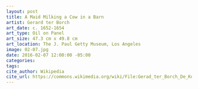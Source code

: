 ```yaml
---
layout: post
title: A Maid Milking a Cow in a Barn
artist: Gerard ter Borch
art_date: c. 1652-1654
art_type: Oil on Panel
art_size: 47.3 cm x 49.8 cm
art_location: The J. Paul Getty Museum, Los Angeles
image: 02-07.jpg
date: 2016-02-07 12:00:00 -05:00
categories:
tags:
cite_author: Wikipedia
cite_url: https://commons.wikimedia.org/wiki/File:Gerad_ter_Borch_De_Koestal.jpg
---
```

